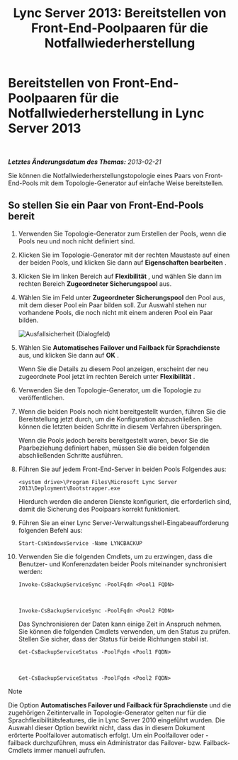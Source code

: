 ﻿---
title: 'Lync Server 2013: Bereitstellen von Front-End-Poolpaaren für die Notfallwiederherstellung'
TOCTitle: Bereitstellen von Front-End-Poolpaaren für die Notfallwiederherstellung
ms:assetid: 2f12467c-8b90-43e6-831b-a0b096427f17
ms:mtpsurl: https://technet.microsoft.com/de-de/library/JJ204773(v=OCS.15)
ms:contentKeyID: 49293550
ms.date: 05/19/2016
mtps_version: v=OCS.15
ms.translationtype: HT
---

# Bereitstellen von Front-End-Poolpaaren für die Notfallwiederherstellung in Lync Server 2013

 

_**Letztes Änderungsdatum des Themas:** 2013-02-21_

Sie können die Notfallwiederherstellungstopologie eines Paars von Front-End-Pools mit dem Topologie-Generator auf einfache Weise bereitstellen.

## So stellen Sie ein Paar von Front-End-Pools bereit

1.  Verwenden Sie Topologie-Generator zum Erstellen der Pools, wenn die Pools neu und noch nicht definiert sind.

2.  Klicken Sie im Topologie-Generator mit der rechten Maustaste auf einen der beiden Pools, und klicken Sie dann auf **Eigenschaften bearbeiten** .

3.  Klicken Sie im linken Bereich auf **Flexibilität** , und wählen Sie dann im rechten Bereich **Zugeordneter Sicherungspool** aus.

4.  Wählen Sie im Feld unter **Zugeordneter Sicherungspool** den Pool aus, mit dem dieser Pool ein Paar bilden soll. Zur Auswahl stehen nur vorhandene Pools, die noch nicht mit einem anderen Pool ein Paar bilden.
    
    ![Ausfallsicherheit (Dialogfeld)](images/JJ204773.36080581-db76-497d-bf9e-f02b39574d0e(OCS.15).png "Ausfallsicherheit (Dialogfeld)")  

5.  Wählen Sie **Automatisches Failover und Failback für Sprachdienste** aus, und klicken Sie dann auf **OK** .
    
    Wenn Sie die Details zu diesem Pool anzeigen, erscheint der neu zugeordnete Pool jetzt im rechten Bereich unter **Flexibilität** .

6.  Verwenden Sie den Topologie-Generator, um die Topologie zu veröffentlichen.

7.  Wenn die beiden Pools noch nicht bereitgestellt wurden, führen Sie die Bereitstellung jetzt durch, um die Konfiguration abzuschließen. Sie können die letzten beiden Schritte in diesem Verfahren überspringen.
    
    Wenn die Pools jedoch bereits bereitgestellt waren, bevor Sie die Paarbeziehung definiert haben, müssen Sie die beiden folgenden abschließenden Schritte ausführen.

8.  Führen Sie auf jedem Front-End-Server in beiden Pools Folgendes aus:
    
        <system drive>\Program Files\Microsoft Lync Server 2013\Deployment\Bootstrapper.exe 
    
    Hierdurch werden die anderen Dienste konfiguriert, die erforderlich sind, damit die Sicherung des Poolpaars korrekt funktioniert.

9.  Führen Sie an einer Lync Server-Verwaltungsshell-Eingabeaufforderung folgenden Befehl aus:
    
        Start-CsWindowsService -Name LYNCBACKUP

10. Verwenden Sie die folgenden Cmdlets, um zu erzwingen, dass die Benutzer- und Konferenzdaten beider Pools miteinander synchronisiert werden:
    
        Invoke-CsBackupServiceSync -PoolFqdn <Pool1 FQDN>

       &nbsp;
    
        Invoke-CsBackupServiceSync -PoolFqdn <Pool2 FQDN>
    
    Das Synchronisieren der Daten kann einige Zeit in Anspruch nehmen. Sie können die folgenden Cmdlets verwenden, um den Status zu prüfen. Stellen Sie sicher, dass der Status für beide Richtungen stabil ist.
    
        Get-CsBackupServiceStatus -PoolFqdn <Pool1 FQDN>

       &nbsp;
    
        Get-CsBackupServiceStatus -PoolFqdn <Pool2 FQDN>


> [!NOTE]
> Die Option <STRONG>Automatisches Failover und Failback für Sprachdienste</STRONG> und die zugehörigen Zeitintervalle in Topologie-Generator gelten nur für die Sprachflexibilitätsfeatures, die in Lync Server 2010 eingeführt wurden. Die Auswahl dieser Option bewirkt nicht, dass das in diesem Dokument erörterte Poolfailover automatisch erfolgt. Um ein Poolfailover oder -failback durchzuführen, muss ein Administrator das Failover- bzw. Failback-Cmdlets immer manuell aufrufen.


